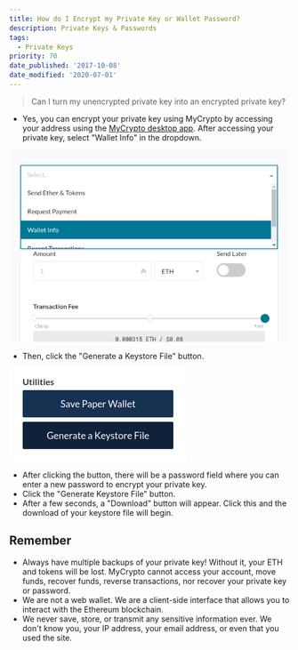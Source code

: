 ```yaml
---
title: How do I Encrypt my Private Key or Wallet Password?
description: Private Keys & Passwords
tags:
  - Private Keys
priority: 70
date_published: '2017-10-08'
date_modified: '2020-07-01'
---
```


> Can I turn my unencrypted private key into an encrypted private key?

* Yes, you can encrypt your private key using MyCrypto by accessing your address using the [MyCrypto desktop app](https://download.mycrypto.com/). After accessing your private key, select "Wallet Info" in the dropdown.

![Wallet Info dropdown](../../assets/how-to/migrating/how-to-change-your-wallet-password-unencrypted-to-encrypted/wallet-info.png)

* Then, click the "Generate a Keystore File" button.

![Generate Keystore button](../../assets/how-to/migrating/how-to-change-your-wallet-password-unencrypted-to-encrypted/generate-keystore-file.png)

* After clicking the button, there will be a password field where you can enter a new password to encrypt your private key.
* Click the "Generate Keystore File" button.
* After a few seconds, a "Download" button will appear. Click this and the download of your keystore file will begin.

## Remember

* Always have multiple backups of your private key! Without it, your ETH and tokens will be lost. MyCrypto cannot access your account, move funds, recover funds, reverse transactions, nor recover your private key or password.
* We are not a web wallet. We are a client-side interface that allows you to interact with the Ethereum blockchain.
* We never save, store, or transmit any sensitive information ever. We don't know you, your IP address, your email address, or even that you used the site.
